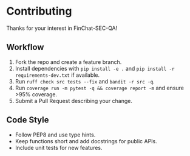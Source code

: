 # Contributing

Thanks for your interest in FinChat-SEC-QA!

## Workflow
1. Fork the repo and create a feature branch.
2. Install dependencies with `pip install -e .` and `pip install -r requirements-dev.txt` if available.
3. Run `ruff check src tests --fix` and `bandit -r src -q`.
4. Run `coverage run -m pytest -q && coverage report -m` and ensure >95% coverage.
5. Submit a Pull Request describing your change.

## Code Style
- Follow PEP8 and use type hints.
- Keep functions short and add docstrings for public APIs.
- Include unit tests for new features.
